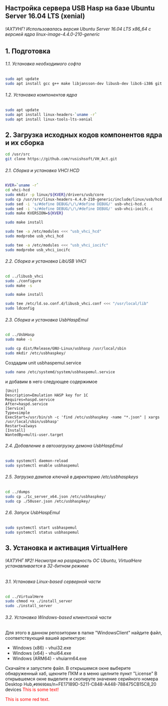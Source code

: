 ## Настройка сервера USB Hasp на базе Ubuntu Server 16.04 LTS (xenial)
###### !АХТУНГ! Использовалась версия Ubuntu Server 16.04 LTS x86_64 с версией ядра linux-image-4.4.0-210-generic

## 1. Подготовка 
###### 1.1. Установка необходимого софта
```sh
sudo apt update
sudo apt install gcc g++ make libjansson-dev libusb-dev libc6-i386 git
```

###### 1.2. Установка компонентов ядра
```sh
sudo apt update
sudo apt install linux-headers-`uname -r`
sudo apt install linux-tools-lts-xenial
```


## 2. Загрузка исходных кодов компонентов ядра и их сборка
```sh
cd /usr/src
git clone https://github.com/rusishsoft/VH_Act.git
```

###### 2.1. Сборка и установка VHCI HCD
```sh
KVER=`uname -r`
cd vhci-hcd
sudo mkdir -p linux/${KVER}/drivers/usb/core
sudo cp /usr/src/linux-headers-4.4.0-210-generic/include/linux/usb/hcd.h linux/${KVER}/drivers/usb/core
sudo sed -i 's/#define DEBUG/\/\/#define DEBUG/' usb-vhci-hcd.c
sudo sed -i 's/#define DEBUG/\/\/#define DEBUG/' usb-vhci-iocifc.c
sudo make KVERSION=${KVER}

sudo make install

sudo tee -a /etc/modules <<< "usb_vhci_hcd"
sudo modprobe usb_vhci_hcd

sudo tee -a /etc/modules <<< "usb_vhci_iocifc"
sudo modprobe usb_vhci_iocifc
```

###### 2.2. Сборка и установка LibUSB VHCI
```sh
cd ../libusb_vhci
sudo ./configure
sudo make -s

sudo make install

sudo tee /etc/ld.so.conf.d/libusb_vhci.conf <<< "/usr/local/lib"
sudo ldconfig
```

###### 2.3. Сборка и установка UsbHaspEmul
```sh
cd ../UsbHasp
sudo make -s

sudo cp dist/Release/GNU-Linux/usbhasp /usr/local/sbin
sudo mkdir /etc/usbhaspkey/
```

Создадим unit usbhaspemul.service
```sh
sudo nano /etc/systemd/system/usbhaspemul.service
```
и добавим в него следующее содержимое
```unit
[Unit]
Description=Emulation HASP key for 1C
Requires=haspd.service
After=haspd.service
[Service]
Type=simple
ExecStart=/usr/bin/sh -c 'find /etc/usbhaspkey -name "*.json" | xargs /usr/local/sbin/usbhasp'
Restart=always
[Install]
WantedBy=multi-user.target
```

###### 2.4. Добавление в автозагрузку демона UsbHaspEmul
```sh
sudo systemctl daemon-reload
sudo systemctl enable usbhaspemul
```

###### 2.5. Загрузка дампов ключей в директорию /etc/usbhaspkeys
```sh
cd ../dumps
sudo cp ./1c_server_x64.json /etc/usbhaspkey/
sudo cp ./50user.json /etc/usbhaspkey/
```

###### 2.6. Запуск UsbHaspEmul
```sh
sudo systemctl start usbhaspemul
sudo systemctl status usbhaspemul
```

## 3. Установка и активация VirtualHere
###### !АХТУНГ №2! Несмотря на разрядность ОС Ubuntu, VirtualHere устанавливается в 32-битном режиме

###### 3.1. Установка Linux-based серверной части
```sh
cd ../VirtualHere
sudo chmod +x ./install_server
sudo ./install_server
```

###### 3.2. Установка Windows-based клиентской части
Для этого в данном репозитории в папке "WindowsClient" найдите файл, соответствующий вашей аритектуре:
* Windows (x86) - vhui32.exe
* Windows (x64) - vhui64.exe
* Windows (ARM64) - vhuiarm64.exe

Скачайте и запустите файл.
В открышемся окне выберите обнаруженный хаб, щекните ПКМ и в меню щелните пункт "License"
В открывшемся окне выделите и скопируте значение серийного номера
Desktop Hub,`#0969DA`s/n=FE17189D-5211-C848-A448-788475CB15C8,20 devices
<font color="red">This is some text!</font>
<p style='color:red'>This is some red text.</p>
